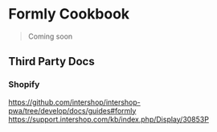 # Formly Cookbook

> Coming soon

## Third Party Docs

### Shopify
<https://github.com/intershop/intershop-pwa/tree/develop/docs/guides#formly>
<https://support.intershop.com/kb/index.php/Display/30853P>
